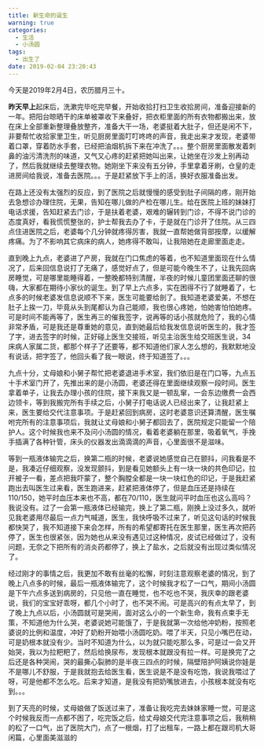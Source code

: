 ```yaml
---
title: 新生命的诞生
warning: true
categories:
  - 生活
  - 小汤圆
tags:
  - 出生了
date: 2019-02-04 23:20:43
---
```


今天是2019年2月4日，农历腊月三十。

**昨天早上**起床后，洗漱完毕吃完早餐，开始收拾打扫卫生收拾房间，准备迎接新的一年。把阳台晾晒干的床单被罩收下来叠好，把衣柜里面的所有衣物都搬出来，放在床上全部重新整理叠放整齐，准备大干一场，老婆挺着大肚子，但还是闲不下，非要帮忙收拾家里卫生，听见厨房里面叮叮咚咚的声音，我走出来才发现，老婆带着口罩，穿着防水手套，已经把油烟机拆下来在冲洗了。。。整个厨房里面散发着刺鼻的油污清洗剂的味道，又气又心疼的赶紧把她叫出来，让她坐在沙发上别再动了，然后我就继续去整理衣物。她刚坐下来没有五分钟，手里拿着牙刷，仓皇的走进房间给我说，准备去医院。。。于是赶紧放下手上的活，换好衣服准备出发。

在路上还没有太强烈的反应，到了医院之后就慢慢的感受到肚子间隔的疼，刚开始去急想诊办理住院，无果，告知在哪儿做的产检在哪儿生。给在医院上班的妹妹打电话求援，告知赶紧去门诊，于是扶着老婆，艰难的辗转到门诊，不得不说门诊的态度真好，看我慌慌整张的，护士帮我去办了卡，于是就在门诊开了住院。从三四点住进医院之后，老婆每个几分钟就疼得厉害，我就一直帮她做背部按摩，以缓解疼痛。为了不影响其它病床的病人，她疼得不敢叫，让我陪她在走廊里面走走。

直到晚上九点，老婆进了产房，我就在门口焦虑的等着，也不知道里面现在什么情况了，后来回信息说打了无痛了，感觉好点了，但是可能今晚生不了，让我先回病房睡觉，可是哪里能睡得着，一整晚都特别清醒，半夜的时候儿童团里面还聊的很嗨，大家都在期待小家伙的诞生。到了早上六点多，实在困得不行了就睡着了，七点多的时候老婆发信息说顺不下来，医生可能要给剖了。我知道老婆爱美，不想在肚子上挨一刀，毕竟从头到尾都认为自己能顺，我也很心疼她，怕她害怕怕她疼。可是时间不能再等了，医生再三的催我签字，说再等的话小孩就危险了，我的心情非常矛盾，可是我还是尊重她的意见，直到她最后给我发信息说听医生的，我才签了字，进去签字的时候，正好碰上医生交接班，听见主治医生给交班医生说，34床病人家属二货，都那个样子了还要等，都不知道他们家人怎么想的，我默默地没有说话，把字签了，他回头看了我一眼说，终于知道签了。。。

九点十分，丈母娘和小舅子帮忙把老婆退进手术室，我们依旧是在门口等，九点五十手术室门开了，先推出来的是小汤圆，老婆还得在里面继续观察一段时间。医生拿着单子，让我去办理小孩的住院，接下来我又是一顿乱窜，一会东边缴费一会西边领卡，等到我搬完所有手续之后，小舅子打电话说人已经出来了，让我赶紧上来，医生要给交代注意事项。于是赶紧回到病房，这时老婆意识还算清醒，医生嘱咐完所有的注意事项后，我就让丈母娘和小舅子都回去了，医院规定只能留一个陪护人。这个时候我也来不及问小汤圆的情况，看着老婆躺在那里，吸着氧气，手挽手插满了各种针管，床头的仪器发出滴滴滴的声音，心里面很不是滋味。

等到一瓶液体输完之后，换第二瓶的时候，老婆说她感觉自己在颤抖，问我看是不是，我凑近仔细观察，没发现颤抖，到是看见她额头上有一块一块的共色印记，拉开被子一看，差点把我吓蒙了，整个胸膛全都是一块一块红色的印记，于是我赶紧跑出去叫医生过来看，医生跑进来，赶紧把液体停了，但是血压还是持续在110/150，她平时血压本来也不高，都在70/110，医生就问平时血压也这么高吗？我说没有。过了一会第一瓶液体已经输完，换上了第二瓶，刚换上没过多久，就听见我老婆用尽最后一点力气喊道，医生，我快呼吸不过来了，听见这句话的时候我都快哭了，我不知道接下来会怎样，所有的希望都寄托在医生那里，医生再次把药停了，医生也很紧张，因为她也从来没有遇见过这种情况，皮试已经做过了，没有问题，无奈之下把所有的消炎药都停了，换上了盐水，之后就没有出现过类似情况了。

经过刚才的事情之后，我更加不敢有丝毫的松懈，时刻注意观察老婆的情况，到了晚上八点多的时候，最后一瓶液体输完了，这个时候我才松了一口气，期间小汤圆是下午六点多送到病房的，只见他一直在睡觉，也不吃也不哭，我庆幸的跟老婆说，我们的宝宝好乖呀，都几个小时了，也不哭不闹。可是高兴的有点太早了，到了晚上九点以后，小汤圆就可是哭闹，面对这么小的一个新生命，我有点束手无策，不知道他为什么哭，老婆说她可能饿了，于是我就第一次给他冲奶粉，按照老婆说的比例和温度，冲好了奶粉开始喂小汤圆吃奶。喂了半天，只见小嘴巴在动，可是奶根本就没有少。当时不知道为什么，以为就只能吃那么多，可是过一会又开始哭，我以为拉粑粑了，然后给换尿布，发现根本就跟没有拉一样。可是换完了之后还是各种哭闹，哭的最撕心裂肺的是半夜三四点的时候，隔壁陪护阿姨说你娃是不是哪儿不舒服，于是我就抱去给医生看，医生说是不是没有吃饱，我说我喂过了呀，可是他都不怎么吃。后来才知道，是我没有把奶嘴放进去，小孩根本就没有吃到。。。

到了天亮的时候，丈母娘做了饭送过来了，准备让我吃完去妹妹家睡一觉，可是这个时候我反而一点都不困了，吃完饭之后，给丈母娘交代完注意事项之后，我稍稍的松了一口气，出了医院大门，点了一根烟，打了出租车，一路上都在跟司机大哥闲篇，心里面美滋滋的


